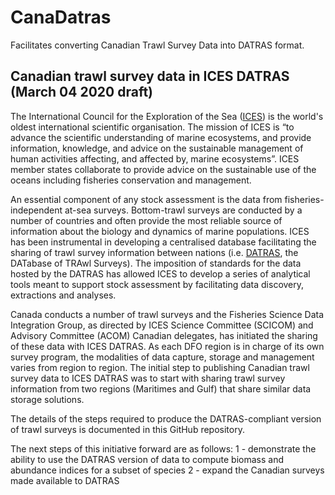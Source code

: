 # CanaDatras
Facilitates converting Canadian Trawl Survey Data into DATRAS format.


## Canadian trawl survey data in ICES DATRAS (March 04 2020 draft)

The International Council for the Exploration of the Sea ([ICES](http://ices.dk)) is the world's oldest international scientific organisation. The mission of ICES is “to advance the scientific understanding of marine ecosystems, and provide information, knowledge, and advice on the sustainable management of human activities affecting, and affected by, marine ecosystems”.  ICES member states collaborate to provide advice on the sustainable use of the oceans including fisheries conservation and management.

An essential component of any stock assessment is the data from fisheries-independent at-sea surveys.  Bottom-trawl surveys are conducted by a number of countries and often provide the most reliable source of information about the biology and dynamics of marine populations. ICES has been instrumental in developing a centralised database facilitating the sharing of trawl survey information between nations (i.e. [DATRAS](http://datras.ices.dk/), the DATabase of TRAwl Surveys). The imposition of standards for the data hosted by the DATRAS has allowed ICES to develop a series of analytical tools meant to support stock assessment by facilitating data discovery, extractions and analyses.

Canada conducts a number of trawl surveys and the Fisheries Science Data Integration Group, as directed by ICES Science Committee (SCICOM)  and Advisory Committee (ACOM) Canadian delegates, has initiated the sharing of these data with ICES DATRAS.  As each DFO region is in charge of its own survey program, the modalities of data capture, storage and management varies from region to region. The initial step to publishing Canadian trawl survey data to ICES DATRAS was to start with sharing trawl survey information from two regions (Maritimes and Gulf) that share similar data storage solutions.

The details of the steps required to produce the DATRAS-compliant version of trawl surveys is documented in this GitHub repository.

The next steps of this initiative forward are as follows:
1 - demonstrate the ability to use the DATRAS version of data to compute biomass and abundance indices for a subset of species
2 - expand the Canadian surveys made available to DATRAS

